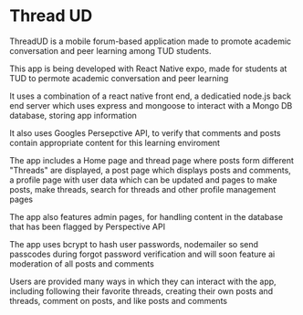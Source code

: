 # Thread UD

ThreadUD is a mobile forum-based application made to promote academic conversation and peer learning among TUD students.

This app is being developed with React Native expo, made for students at TUD to permote academic conversation and peer learning

It uses a combination of a react native front end, a dedicatied node.js back end server which uses express and mongoose to interact with a Mongo DB database, storing app information

It also uses Googles Persepctive API, to verify that comments and posts contain appropriate content for this learning enviroment

The app includes a Home page and thread page where posts form different "Threads" are displayed, a post page which displays posts and comments, a profile page with user data which can be updated and pages to make posts, make threads, search for threads and other profile management pages

The app also features admin pages, for handling content in the database that has been flagged by Perspective API

The app uses bcrypt to hash user passwords, nodemailer so send passcodes during forgot password verification and will soon feature ai moderation of all posts and comments

Users are provided many ways in which they can interact with the app, including following their favorite threads, creating their own posts and threads, comment on posts, and like posts and comments

